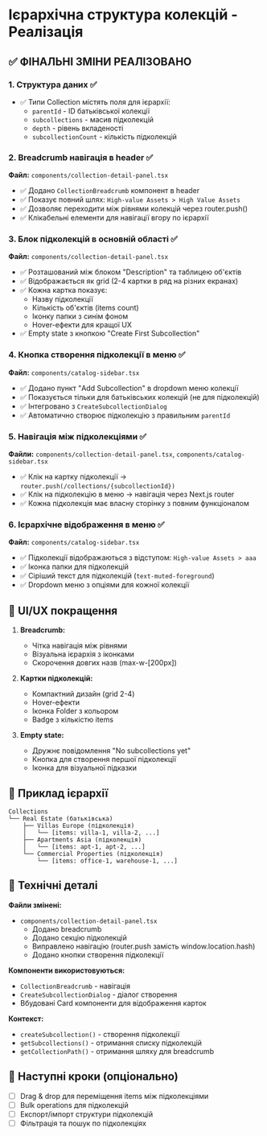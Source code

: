 # Ієрархічна структура колекцій - Реалізація

## ✅ ФІНАЛЬНІ ЗМІНИ РЕАЛІЗОВАНО

### 1. Структура даних ✅
- ✅ Типи Collection містять поля для ієрархії:
  - `parentId` - ID батьківської колекції
  - `subcollections` - масив підколекцій  
  - `depth` - рівень вкладеності
  - `subcollectionCount` - кількість підколекцій

### 2. Breadcrumb навігація в header ✅
**Файл:** `components/collection-detail-panel.tsx`
- ✅ Додано `CollectionBreadcrumb` компонент в header
- ✅ Показує повний шлях: `High-value Assets > High Value Assets`
- ✅ Дозволяє переходити між рівнями колекцій через router.push()
- ✅ Клікабельні елементи для навігації вгору по ієрархії

### 3. Блок підколекцій в основній області ✅
**Файл:** `components/collection-detail-panel.tsx`
- ✅ Розташований між блоком "Description" та таблицею об'єктів
- ✅ Відображається як grid (2-4 картки в ряд на різних екранах)
- ✅ Кожна картка показує:
  - Назву підколекції
  - Кількість об'єктів (items count) 
  - Іконку папки з синім фоном
  - Hover-ефекти для кращої UX
- ✅ Empty state з кнопкою "Create First Subcollection"

### 4. Кнопка створення підколекції в меню ✅
**Файл:** `components/catalog-sidebar.tsx`
- ✅ Додано пункт "Add Subcollection" в dropdown меню колекції
- ✅ Показується тільки для батьківських колекцій (не для підколекцій)
- ✅ Інтегровано з `CreateSubcollectionDialog`
- ✅ Автоматично створює підколекцію з правильним `parentId`

### 5. Навігація між підколекціями ✅
**Файли:** `components/collection-detail-panel.tsx`, `components/catalog-sidebar.tsx`
- ✅ Клік на картку підколекції → `router.push(/collections/{subcollectionId})`
- ✅ Клік на підколекцію в меню → навігація через Next.js router
- ✅ Кожна підколекція має власну сторінку з повним функціоналом

### 6. Ієрархічне відображення в меню ✅
**Файл:** `components/catalog-sidebar.tsx`
- ✅ Підколекції відображаються з відступом: `High-value Assets > ааа`
- ✅ Іконка папки для підколекцій
- ✅ Сіріший текст для підколекцій (`text-muted-foreground`)
- ✅ Dropdown меню з опціями для кожної колекції

## 🎨 UI/UX покращення

1. **Breadcrumb:**
   - Чітка навігація між рівнями
   - Візуальна ієрархія з іконками
   - Скорочення довгих назв (max-w-[200px])

2. **Картки підколекцій:**
   - Компактний дизайн (grid 2-4)
   - Hover-ефекти
   - Іконка Folder з кольором
   - Badge з кількістю items

3. **Empty state:**
   - Дружнє повідомлення "No subcollections yet"
   - Кнопка для створення першої підколекції
   - Іконка для візуальної підказки

## 📝 Приклад ієрархії

```
Collections
└── Real Estate (батьківська)
    ├── Villas Europe (підколекція)
    │   └── [items: villa-1, villa-2, ...]
    ├── Apartments Asia (підколекція)
    │   └── [items: apt-1, apt-2, ...]
    └── Commercial Properties (підколекція)
        └── [items: office-1, warehouse-1, ...]
```

## 🔧 Технічні деталі

**Файли змінені:**
- `components/collection-detail-panel.tsx`
  - Додано breadcrumb
  - Додано секцію підколекцій
  - Виправлено навігацію (router.push замість window.location.hash)
  - Додано кнопки створення підколекції

**Компоненти використовуються:**
- `CollectionBreadcrumb` - навігація
- `CreateSubcollectionDialog` - діалог створення
- Вбудовані Card компоненти для відображення карток

**Контекст:**
- `createSubcollection()` - створення підколекції
- `getSubcollections()` - отримання списку підколекцій
- `getCollectionPath()` - отримання шляху для breadcrumb

## 🚀 Наступні кроки (опціонально)

- [ ] Drag & drop для переміщення items між підколекціями
- [ ] Bulk operations для підколекцій
- [ ] Експорт/імпорт структури підколекцій
- [ ] Фільтрація та пошук по підколекціях
